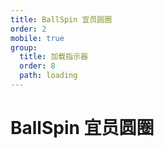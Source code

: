 ```yaml
---
title: BallSpin 宜员圆圈
order: 2
mobile: true
group:
  title: 加载指示器
  order: 8
  path: loading
---
```


# BallSpin 宜员圆圈

<code src="../demo/BallSpin.tsx"></code>
<API src="../src/BallSpin.tsx"></API>
